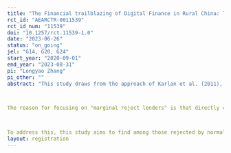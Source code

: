 ```yaml
---
title: "The Financial trailblazing of Digital Finance in Rural China: The Stepping Stone Effect"
rct_id: "AEARCTR-0011539"
rct_id_num: "11539"
doi: "10.1257/rct.11539-1.0"
date: "2023-06-26"
status: "on_going"
jel: "G14, G20, G24"
start_year: "2020-09-01"
end_year: "2023-08-31"
pi: "Longyao Zhang"
pi_other: ""
abstract: "This study draws from the approach of Karlan et al. (2011), using an algorithm (a computer program) to seek out a group of "marginal reject lenders" among customers applying for digital finance for the first time. Subsequently, a Randomized Controlled Trial (RCT) is conducted on this group of "Marginal Reject Lenders", randomly approving digital finance applications to assess the marginal effect of digital finance.

The reason for focusing on "marginal reject lenders" is that directly carrying out an RCT targeting all loan applicants would be costly. Moreover, the RCT may reject some applicants who could have been approved in regular business procedures, thus harming the welfare of these applicants.

To address this, this study aims to find among those rejected by normal business rules, a group of loan applicants who exhibit similar characteristics, have comparable credit qualifications, but due to minor issues, fall slightly below the loan approval threshold (the "marginal reject lenders" group). By implementing an additional randomized digital finance approval intervention (either approval or continued rejection), we form corresponding digital finance treatment and control groups. By comparing the relative changes in welfare performance indicators between the two groups, we attribute these changes to the marginal contribution of digital finance."
layout: registration
---
```


